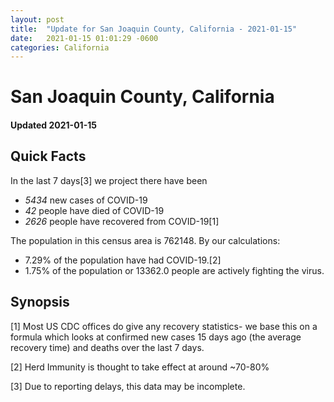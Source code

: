 ```yaml
---
layout: post
title:  "Update for San Joaquin County, California - 2021-01-15"
date:   2021-01-15 01:01:29 -0600
categories: California
---
```


# San Joaquin County, California
#### Updated 2021-01-15

## Quick Facts

In the last 7 days[3] we project there have been
- *5434* new cases of COVID-19
- *42* people have died of COVID-19
- *2626* people have recovered from COVID-19[1]

The population in this census area is 762148. By our calculations:
- 7.29% of the population have had COVID-19.[2]
- 1.75% of the population or 13362.0 people are actively fighting the virus.

## Synopsis




[1] Most US CDC offices do give any recovery statistics- we base this on a formula which looks at confirmed new cases
15 days ago (the average recovery time) and deaths over the last 7 days.

[2] Herd Immunity is thought to take effect at around ~70-80%

[3] Due to reporting delays, this data may be incomplete.
 
    